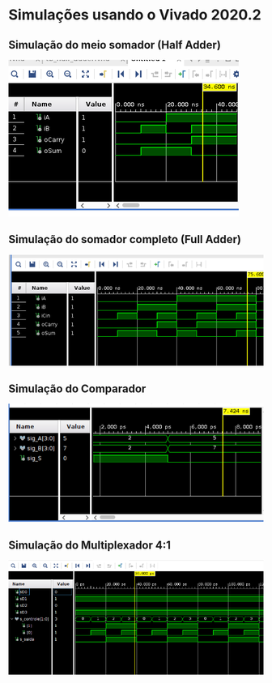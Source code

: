 # Simulações usando o Vivado 2020.2

## Simulação do meio somador (Half Adder)

![](../img/half_adder.png)

## Simulação do somador completo (Full Adder)

![](../img/full_adder.png)

## Simulação do Comparador

![](../img/comparador.png)

## Simulação do Multiplexador 4:1

![](../img/mux_4_1.png)
